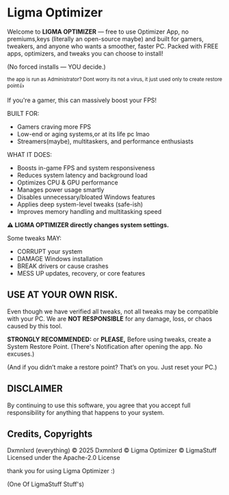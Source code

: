 # Ligma Optimizer

Welcome to **LIGMA OPTIMIZER** — free to use Optimizer App, no premiums,keys (literally an open-source maybe) and built for gamers, tweakers, and anyone who wants a smoother, faster PC.
Packed with FREE apps, optimizers, and tweaks you can choose to install!

(No forced installs — YOU decide.) 

<sub>the app is run as Administrator? Dont worry its not a virus, it just used only to create restore point👍</sub></sup>

If you're a gamer, this can massively boost your FPS!

BUILT FOR:
- Gamers craving more FPS
- Low-end or aging systems,or at its life pc lmao
- Streamers(maybe), multitaskers, and performance enthusiasts

WHAT IT DOES:
- Boosts in-game FPS and system responsiveness
- Reduces system latency and background load
- Optimizes CPU & GPU performance
- Manages power usage smartly
- Disables unnecessary/bloated Windows features
- Applies deep system-level tweaks (safe-ish)
- Improves memory handling and multitasking speed

**⚠️ LIGMA OPTIMIZER directly changes system settings.**

Some tweaks MAY:
- CORRUPT your system
- DAMAGE Windows installation
- BREAK drivers or cause crashes
- MESS UP updates, recovery, or core features

## USE AT YOUR OWN RISK.
Even though we have verified all tweaks, not all tweaks may be compatible with your PC. 
We are **NOT RESPONSIBLE** for any damage, loss, or chaos caused by this tool.

**STRONGLY RECOMMENDED:** or **PLEASE,**
Before using tweaks, create a System Restore Point.
(There's Notification after opening the app. No excuses.)

(And if you didn’t make a restore point? That’s on you. Just reset your PC.)


## DISCLAIMER

By continuing to use this software, you agree that you accept full responsibility
for anything that happens to your system.

## Credits, Copyrights
Dxmnlxrd (everything)
© 2025 Dxmnlxrd
© Ligma Optimizer
© LigmaStuff
Licensed under the Apache-2.0 License

thank you for using Ligma Optimizer :)

(One Of LigmaStuff Stuff's)
